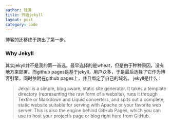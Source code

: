 ```yaml
---
author: 钱满
title: 开始jekyll
layout: post
category: code
---
```

博客的迁移终于跨出了第一步。
### Why Jekyll
其实jekyll并不是我的第一首选，最早选择的是wheat，但是由于种种原因，没有地方来部署。而github pages是基于jekyll，用户众多，于是最后选择了它作为博客引擎，同时依附在github pages上，并且绑定了自己的域名。
jekyll是什么：
> Jekyll is a simple, blog aware, static site generator. It takes a template directory (representing the raw form of a website), runs it through Textile or Markdown and Liquid converters, and spits out a complete, static website suitable for serving with Apache or your favorite web server. This is also the engine behind GitHub Pages, which you can use to host your project’s page or blog right here from GitHub.